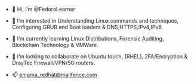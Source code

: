 - 👋 Hi, I’m @FedoraLearner

- 👀 I’m interested in Understanding Linux commands and techniques,
     Configuring GRUB and Boot loaders & DNS,HTTPS,IPv4,IPv6.

- 🌱 I’m currently learning Linux Distributions, Forensic Auditing, Blockchain
     Technology & VMWare.

- 💞️ I’m looking to collaborate on Ubuntu touch, (RHEL), 2FA/Encryption & 
     DrayTec Firewall/VPN/5G routers.

- 📫 enigma_redhat@mailfence.com

<!---
FedoraLearner/FedoraLearner is a ✨ special ✨ repository because its `README.md` (this file) appears on your GitHub profile.
You can click the Preview link to take a look at your changes.
--->

